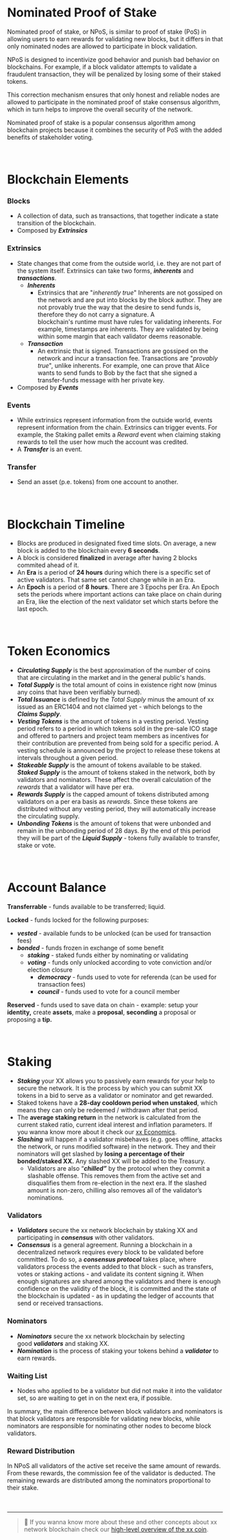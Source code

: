 # Nominated Proof of Stake

Nominated proof of stake, or NPoS, is similar to proof of stake (PoS) in allowing users to earn rewards for validating new blocks, but it differs in that only nominated nodes are allowed to participate in block validation.

NPoS is designed to incentivize good behavior and punish bad behavior on blockchains. For example, if a block validator attempts to validate a fraudulent transaction, they will be penalized by losing some of their staked tokens.

This correction mechanism ensures that only honest and reliable nodes are allowed to participate in the nominated proof of stake consensus algorithm, which in turn helps to improve the overall security of the network.

Nominated proof of stake is a popular consensus algorithm among blockchain projects because it combines the security of PoS with the added benefits of stakeholder voting.
\
&nbsp;
\
&nbsp;

# Blockchain Elements

### **Blocks**

- A collection of data, such as transactions, that together indicate a state transition of the blockchain.
- Composed by **_Extrinsics_**

### **Extrinsics**

- State changes that come from the outside world, i.e. they are not part of the system itself. Extrinsics can take two forms, **_inherents_** and **_transactions_**.
  - **_Inherents_**
    - Extrinsics that are "_inherently true_" Inherents are not gossiped on the network and are put into blocks by the block author. They are not provably true the way that the desire to send funds is, therefore they do not carry a signature. A blockchain's runtime must have rules for validating inherents. For example, timestamps are inherents. They are validated by being within some margin that each validator deems reasonable.
  - **_Transaction_**
    - An extrinsic that is signed. Transactions are gossiped on the network and incur a transaction fee. Transactions are "_provably true_", unlike inherents. For example, one can prove that Alice wants to send funds to Bob by the fact that she signed a transfer-funds message with her private key.
- Composed by **_Events_**

### **Events**

- While extrinsics represent information from the outside world, events represent information from the chain. Extrinsics can trigger events. For example, the Staking pallet emits a *Reward* event when claiming staking rewards to tell the user how much the account was credited.
- A **_Transfer_** is an event.

### **Transfer**

- Send an asset (p.e. tokens) from one account to another.
  \
  &nbsp;
  \
  &nbsp;

# Blockchain Timeline

- Blocks are produced in designated fixed time slots. On average, a new block is added to the blockchain every **6 seconds**.
- A block is considered **finalized** in average after having 2 blocks commited ahead of it.
- An **Era** is a period of **24 hours** during which there is a specific set of active validators. That same set cannot change while in an Era.
- An **Epoch** is a period of **8 hours**. There are 3 Epochs per Era. An Epoch sets the periods where important actions can take place on chain during an Era, like the election of the next validator set which starts before the last epoch.
  \
  &nbsp;
  \
  &nbsp;

# Token Economics

- **_Circulating Supply_** is the best approximation of the number of coins that are circulating in the market and in the general public's hands.
- **_Total Supply_** is the total amount of coins in existence right now (minus any coins that have been verifiably burned).
- **_Total Issuance_** is defined by the _Total Supply_ minus the amount of xx issued as an ERC1404 and not claimed yet - which belongs to the **_Claims Supply_**.
- **_Vesting Tokens_** is the amount of tokens in a vesting period.
  Vesting period refers to a period in which tokens sold in the pre-sale ICO stage and offered to partners and project team members as incentives for their contribution are prevented from being sold for a specific period. A vesting schedule is announced by the project to release these tokens at intervals throughout a given period.
- **_Stakeable Supply_** is the amount of tokens available to be staked. **_Staked Supply_** is the amount of tokens staked in the network, both by validators and nominators. These affect the overall calculation of the _rewards_ that a validator will have per era.
- **_Rewards Supply_** is the capped amount of tokens distributed among validators on a per era basis as _rewards_. Since these tokens are distributed without any vesting period, they will automatically increase the circulating supply.
- **_Unbonding Tokens_** is the amount of tokens that were unbonded and remain in the unbonding period of 28 days. By the end of this period they will be part of the **_Liquid Supply_** - tokens fully available to transfer, stake or vote.
  \
  &nbsp;
  \
  &nbsp;

# Account Balance

**Transferrable** - funds available to be transferred; liquid.

**Locked** - funds locked for the following purposes:

- **_vested_** - available funds to be unlocked (can be used for transaction fees)
- **_bonded_** - funds frozen in exchange of some benefit
  - **_staking_** - staked funds either by nominating or validating
  - **_voting_** - funds only unlocked according to vote conviction and/or election closure
    - **_democracy_** - funds used to vote for referenda (can be used for transaction fees)
    - **_council_** - funds used to vote for a council member

**Reserved** - funds used to save data on chain - example: setup your **identity,** create **assets**, make a **proposal**, **seconding** a proposal or proposing a **tip.**
\
&nbsp;
\
&nbsp;

# Staking

- **_Staking_** your XX allows you to passively earn rewards for your help to secure the network. It is the process by which you can submit XX tokens in a bid to serve as a validator or nominator and get rewarded.
- Staked tokens have a **28-day cooldown period when unstaked**, which means they can only be redeemed / withdrawn after that period.
- The **average staking return** in the network is calculated from the current staked ratio, current ideal interest and inflation parameters.
  If you wanna know more about it check our [xx Economics](https://xx.network/wp-content/uploads/2021/12/xx-economics-v1.2.pdf).
- **_Slashing_** will happen if a validator misbehaves (e.g. goes offline, attacks the network, or runs modified software) in the network. They and their nominators will get slashed by **losing a percentage of their bonded/staked XX.** Any slashed XX will be added to the Treasury.
  - Validators are also “**_chilled”_** by the protocol when they commit a slashable offense. This removes them from the active set and disqualifies them from re-election in the next era. If the slashed amount is non-zero, chilling also removes all of the validator’s nominations.

### Validators

- **_Validators_** secure the xx network blockchain by staking XX and participating in **_consensus_** with other validators.
- **_Consensus_** is a general agreement. Running a blockchain in a decentralized network requires every block to be validated before committed. To do so, a **_consensus protocol_** takes place, where validators process the events added to that block - such as transfers, votes or staking actions - and validate its content signing it. When enough signatures are shared among the validators and there is enough confidence on the validity of the block, it is committed and the state of the blockchain is updated - as in updating the ledger of accounts that send or received transactions.

### Nominators

- **_Nominators_** secure the xx network blockchain by selecting good **_validators_** and staking XX.
- **_Nomination_** is the process of staking your tokens behind a **_validator_** to earn rewards.

### Waiting List

- Nodes who applied to be a validator but did not make it into the validator set, so are waiting to get in on the next era, if possible.

In summary, the main difference between block validators and nominators is that block validators are responsible for validating new blocks, while nominators are responsible for nominating other nodes to become block validators.

### **Reward Distribution**

In NPoS all validators of the active set receive the same amount of rewards. From these rewards, the commission fee of the validator is deducted. The remaining rewards are distributed among the nominators proportional to their stake.
\
&nbsp;
\
&nbsp;

---

> 📌 If you wanna know more about these and other concepts about xx network blockchain check our [high-level overview of the xx coin](https://xx.network/archive/xxcoin-tokenomics/).
